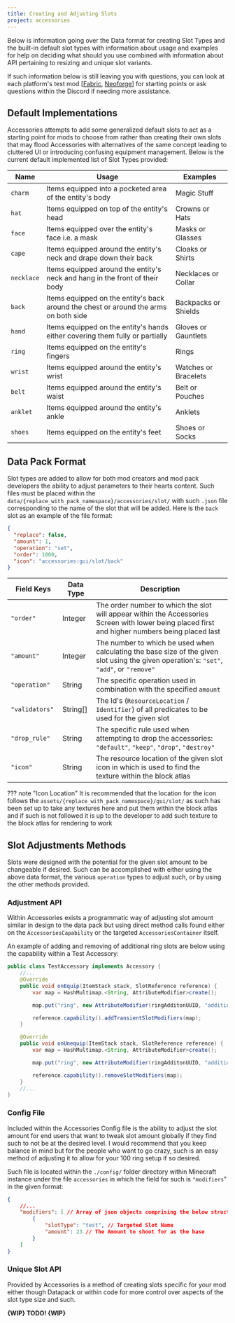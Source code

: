 ```yaml
---
title: Creating and Adjusting Slots
project: accessories
---
```


Below is information going over the Data format for creating Slot Types and the built-in default slot types with information about usage and examples for help on deciding what should you use combined with information about API pertaining to resizing and unique slot variants.

If such information below is still leaving you with questions, you can look at each platform's test mod [[Fabric](https://github.com/wisp-forest/accessories/tree/fa06f044f5c7486b26a8c0774f7ca3edbd256cad/fabric/src/testmod), [Neoforge](https://github.com/wisp-forest/accessories/tree/fa06f044f5c7486b26a8c0774f7ca3edbd256cad/neoforge/src/testmod)] for starting points or ask questions within the Discord if needing more assistance.

## Default Implementations

Accessories attempts to add some generalized default slots to act as a starting point for mods to choose from rather than creating their own slots that may flood Accessories with alternatives of the same concept leading to cluttered UI or introducing confusing equipment management. Below is the current default implemented list of Slot Types provided:

| Name | Usage | Examples |
|--|--|--|
| `charm` | Items equipped into a pocketed area of the entity's body | Magic Stuff |
| `hat` | Items equipped on top of the entity's head | Crowns or Hats |
| `face` | Items equipped over the entity's face i.e. a mask | Masks or Glasses |
| `cape` | Items equipped around the entity's neck and drape down their back | Cloaks or Shirts |
| `necklace` | Items equipped around the entity's neck and hang in the front of their body | Necklaces or Collar |
| `back` | Items equipped on the entity's back around the chest or around the arms on both side | Backpacks or Shields |
| `hand` | Items equipped on the entity's hands either covering them fully or partially | Gloves or Gauntlets |
| `ring` | Items equipped on the entity's fingers | Rings |
| `wrist` | Items equipped around the entity's wrist | Watches or Bracelets |
| `belt` | Items equipped around the entity's waist | Belt or Pouches |
| `anklet` | Items equipped around the entity's ankle | Anklets |
| `shoes` | Items equipped on the entity's feet | Shoes or Socks |

## Data Pack Format

Slot types are added to allow for both mod creators and mod pack developers the ability to adjust parameters to their hearts content. Such files must be placed within the `data/{replace_with_pack_namespace}/accessories/slot/` with such `.json` file corresponding to the name of the slot that will be added. Here is the `back` slot as an example of the file format:

```json
{
  "replace": false,
  "amount": 1,
  "operation": "set",
  "order": 1000,
  "icon": "accessories:gui/slot/back"
}
```

| <div style="width:102px">Field Keys</div> | Data Type | Description |
|--|--|--|
| `"order"` | Integer | The order number to which the slot will appear within the Accessories Screen with lower being placed first and higher numbers being placed last |
| `"amount"` | Integer | The number to which be used when calculating the base size of the given slot using the given operation's: `"set"`, `"add"`, or `"remove"` |
| `"operation"` | String | The specific operation used in combination with the specified `amount` |
| `"validators"` | String[] | The Id's (`ResourceLocation` / `Identifier`) of all predicates to be used for the given slot |
| `"drop_rule"` | String | The specific rule used when attempting to drop the accessories: `"default"`, `"keep"`, `"drop"`, `"destroy"` |
| `"icon"` | String | The resource location of the given slot icon in which is used to find the texture within the block atlas |

??? note "Icon Location"
    It is recommended that the location for the icon follows the `assets/{replace_with_pack_namespace}/gui/slot/` as such has been set up to take any textures here and put them within the block atlas and if such is not followed it is up to the developer to add such texture to the block atlas for rendering to work

## Slot Adjustments Methods

Slots were designed with the potential for the given slot amount to be changeable if desired. Such can be accomplished with either using the above data format, the various `operation` types to adjust such, or by using the other methods provided.

### Adjustment API

Within Accessories exists a programmatic way of adjusting slot amount similar in design to the data pack but using direct method calls found either on the `AccessoriesCapability` or the targeted `AccessoriesContainer` itself.

An example of adding and removing of additional ring slots are below using the capability within a Test Accessory:

```java
public class TestAccessory implements Accessory {
	//...
	@Override
	public void onEquip(ItemStack stack, SlotReference reference) {
		var map = HashMultimap.<String, AttributeModifier>create();

		map.put("ring", new AttributeModifier(ringAdditonUUID, "additional_rings", 100, AttributeModifier.Operation.ADDITION));

		reference.capability().addTransientSlotModifiers(map);
	}

	@Override
	public void onUnequip(ItemStack stack, SlotReference reference) {
		var map = HashMultimap.<String, AttributeModifier>create();

		map.put("ring", new AttributeModifier(ringAdditonUUID, "additional_rings", 100, AttributeModifier.Operation.ADDITION));

		reference.capability().removeSlotModifiers(map);
	}
	//...
}
```

### Config File

Included within the Accessories Config file is the ability to adjust the slot amount for end users that want to tweak slot amount globally if they find such to not be at the desired level. I would recommend that you keep balance in mind but for the people who want to go crazy, such is an easy method of adjusting it to allow for your 100 ring setup if so desired.

Such file is located within the `./config/` folder directory within Minecraft instance under the file `accessories` in which the field for such is `"modifiers`" in the given format:

```json
{
	//...
	"modifiers": [ // Array of json objects comprising the below structure
		{
			"slotType": "test", // Targeted Slot Name
			"amount": 23 // The Amount to shoot for as the base
		}
	]
}
```

### Unique Slot API

Provided by Accessories is a method of creating slots specific for your mod either though Datapack or within code for more control over aspects of the slot type size and such.

**{WIP} TODO! {WIP}**